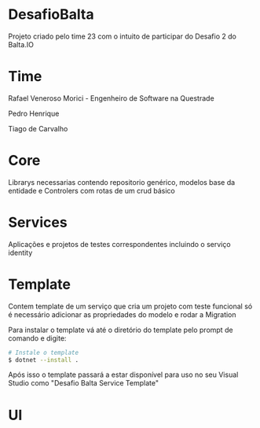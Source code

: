 # DesafioBalta
Projeto criado pelo time 23 com o intuito de participar do Desafio 2 do Balta.IO

# Time
<p>Rafael Veneroso Morici - Engenheiro de Software na Questrade</p>
<p>Pedro Henrique</p>
<p>Tiago de Carvalho</p>

# Core
<p>Librarys necessarias contendo repositorio genérico, modelos base da entidade e Controlers com rotas de um crud básico</p>

# Services
<p>Aplicações e projetos de testes correspondentes incluindo o serviço identity</p>

# Template
<p>Contem template de um serviço que cria um projeto com teste funcional só é necessário adicionar as propriedades do modelo e rodar a Migration</p>
<p>Para instalar o template vá até o diretório do template pelo prompt de comando e digite:</p>

```bash
# Instale o template
$ dotnet --install .
```
<p>Após isso o template passará a estar disponível para uso no seu Visual Studio como "Desafio Balta Service Template"</p>

# UI 
